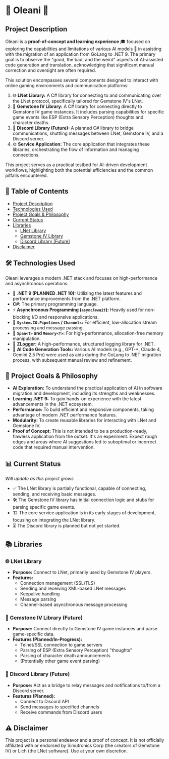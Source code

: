 # 🔮 Oleani 🔮

## Project Description

Oleani is a **proof-of-concept and learning experience** 🎓 focused on exploring the capabilities and limitations of various AI models 🤖 in assisting with the migration of an application from GoLang to .NET 9. The primary goal is to observe the "good, the bad, and the weird" aspects of AI-assisted code generation and translation, acknowledging that significant manual correction and oversight are often required.

This solution encompasses several components designed to interact with online gaming environments and communication platforms:

1.  🌐 **LNet Library:** A C# library for connecting to and communicating over the LNet protocol, specifically tailored for Gemstone IV's LNet.
2.  💎 **Gemstone IV Library:** A C# library for connecting directly to Gemstone IV game instances. It includes parsing capabilities for specific game events like ESP (Extra Sensory Perception) thoughts and character deaths.
3.  💬 **Discord Library (Future):** A planned C# library to bridge communications, shuttling messages between LNet, Gemstone IV, and a Discord server.
4.  ⚙️ **Service Application:** The core application that integrates these libraries, orchestrating the flow of information and managing connections.

This project serves as a practical testbed for AI-driven development workflows, highlighting both the potential efficiencies and the common pitfalls encountered.

## 📜 Table of Contents

*   [Project Description](#project-description)
*   [Technologies Used](#technologies-used)
*   [Project Goals & Philosophy](#project-goals--philosophy)
*   [Current Status](#current-status)
*   [Libraries](#libraries)
    *   [LNet Library](#lnet-library)
    *   [Gemstone IV Library](#gemstone-iv-library)
    *   [Discord Library (Future)](#discord-library-future)
*   [Disclaimer](#disclaimer)

## 🛠️ Technologies Used

Oleani leverages a modern .NET stack and focuses on high-performance and asynchronous operations:

*   🚀 **.NET 9 (PLANNED .NET 10):** Utilizing the latest features and performance improvements from the .NET platform.
*   **C#:** The primary programming language.
*   ⚡ **Asynchronous Programming (`async`/`await`):** Heavily used for non-blocking I/O and responsive applications.
*   🌊 **`System.IO.Pipelines` / `Channels`:** For efficient, low-allocation stream processing and message passing.
*   🧠 **`Span<T>` and `Memory<T>`:** For high-performance, allocation-free memory manipulation.
*   📝 **ZLogger:** A high-performance, structured logging library for .NET.
*   🤖 **AI Code Generation Tools:** Various AI models (e.g., GPT-*, Claude 4, Gemini 2.5 Pro) were used as aids during the GoLang to .NET migration process, with subsequent manual review and refinement.

## 🎯 Project Goals & Philosophy

*   **AI Exploration:** To understand the practical application of AI in software migration and development, including its strengths and weaknesses.
*   **Learning .NET 9:** To gain hands-on experience with the latest advancements in the .NET ecosystem.
*   **Performance:** To build efficient and responsive components, taking advantage of modern .NET performance features.
*   **Modularity:** To create reusable libraries for interacting with LNet and Gemstone IV.
*   **Proof of Concept:** This is not intended to be a production-ready, flawless application from the outset. It's an experiment. Expect rough edges and areas where AI suggestions led to suboptimal or incorrect code that required manual intervention.

## 📊 Current Status

*Will update as this project grows*

*   ✅ The LNet library is partially functional, capable of connecting, sending, and receiving basic messages.
*   🛠️ The Gemstone IV library has initial connection logic and stubs for parsing specific game events.
*   🏗️ The core service application is in its early stages of development, focusing on integrating the LNet library.
*   ⏳ The Discord library is planned but not yet started.

## 📚 Libraries

### 🌐 LNet Library

*   **Purpose:** Connect to LNet, primarily used by Gemstone IV players.
*   **Features:**
    *   Connection management (SSL/TLS)
    *   Sending and receiving XML-based LNet messages
    *   Keepalive handling
    *   Message parsing
    *   Channel-based asynchronous message processing

### 💎 Gemstone IV Library (Future)

*   **Purpose:** Connect directly to Gemstone IV game instances and parse game-specific data.
*   **Features (Planned/In-Progress):**
    *   Telnet/SSL connection to game servers
    *   Parsing of ESP (Extra Sensory Perception) "thoughts"
    *   Parsing of character death announcements
    *   (Potentially other game event parsing)

### 💬 Discord Library (Future)

*   **Purpose:** Act as a bridge to relay messages and notifications to/from a Discord server.
*   **Features (Planned):**
    *   Connect to Discord API
    *   Send messages to specified channels
    *   Receive commands from Discord users

## ⚠️ Disclaimer

This project is a personal endeavor and a proof of concept. It is not officially affiliated with or endorsed by Simutronics Corp (the creators of Gemstone IV) or Lich (the LNet software). Use at your own discretion.
